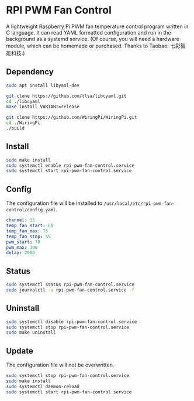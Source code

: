 # RPI PWM Fan Control

A lightweight Raspberry Pi PWM fan temperature control program written in C language. 
It can read YAML formatted configuration and run in the background as a systemd service. 
(Of course, you will need a hardware module, which can be homemade or purchased. Thanks to Taobao: 七彩智能科技.)

## Dependency

```bash
sudo apt install libyaml-dev
```

```bash
git clone https://github.com/tlsa/libcyaml.git
cd ./libcyaml
make install VARIANT=release
```

```bash
git clone https://github.com/WiringPi/WiringPi.git
cd ./WiringPi
./build
```

## Install

```bash
sudo make install
sudo systemctl enable rpi-pwm-fan-control.service
sudo systemctl start rpi-pwm-fan-control.service
```

## Config

The configuration file will be installed to `/usr/local/etc/rpi-pwm-fan-control/config.yaml`.

```yaml
channel: 15
temp_fan_start: 60
temp_fan_max: 75
temp_fan_stop: 55
pwm_start: 70
pwm_max: 100
delay: 2000
```

## Status

```bash
sudo systemctl status rpi-pwm-fan-control.service
sudo journalctl -u rpi-pwm-fan-control.service -f
```

## Uninstall

```bash
sudo systemctl disable rpi-pwm-fan-control.service
sudo systemctl stop rpi-pwm-fan-control.service
sudo make uninstall
```

## Update

The configuration file will not be overwritten.

```bash
sudo systemctl stop rpi-pwm-fan-control.service
sudo make install
sudo systemctl daemon-reload
sudo systemctl start rpi-pwm-fan-control.service
```